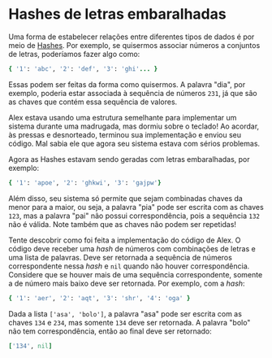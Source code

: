 # Hashes de letras embaralhadas

Uma forma de estabelecer relações entre diferentes tipos de dados é por meio de
[Hashes](https://ruby-doc.org/core-3.0.0/Hash.html). Por exemplo, se quisermos
associar números a conjuntos de letras, poderíamos fazer algo como:

```ruby
{ '1': 'abc', '2': 'def', '3': 'ghi'... }
```

Essas podem ser feitas da forma como quisermos. A palavra "dia", por exemplo,
poderia estar associada à sequência de números `231`, já que são as chaves que
contém essa sequência de valores.

Alex estava usando uma estrutura semelhante para implementar um sistema
durante uma madrugada, mas dormiu sobre o teclado! Ao acordar, às pressas e
desnorteado, terminou sua implementação e enviou seu código. Mal sabia ele que
agora seu sistema estava com sérios problemas.

Agora as Hashes estavam sendo geradas com letras embaralhadas, por exemplo:

```ruby
{ '1': 'apoe', '2': 'ghkwi', '3': 'gajpw'}
```

Além disso, seu sistema só permite que sejam combinadas chaves da menor para a
maior, ou seja, a palavra "pia" pode ser escrita com as chaves `123`, mas a
palavra "pai" não possui correspondência, pois a sequência `132` não é válida.
Note também que as chaves não podem ser repetidas!

Tente descobrir como foi feita a implementação do código de Alex. O código
deve receber uma *hash* de números com combinações de letras e uma lista de
palavras. Deve ser retornada a sequência de números correspondente nessa
*hash* e `nil` quando não houver correspondência. Considere que se houver mais de uma
sequência correspondente, somente a de número mais baixo deve ser
retornada. Por exemplo, com a *hash*:

```ruby
{ '1': 'aer', '2': 'aqt', '3': 'shr', '4': 'oga' }
```

Dada a lista `['asa', 'bolo']`, a palavra "asa" pode ser escrita com as chaves
`134` e `234`, mas somente `134` deve ser retornada. A palavra "bolo" não tem
correspondência, então ao final deve ser retornado:

```ruby
['134', nil]
```
